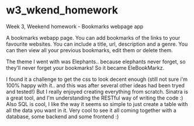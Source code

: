 # w3_wkend_homework
Week 3, Weekend homework - Bookmarks webpage app

A bookmarks webapp page. You can add bookmarks of the links to your favourite websites.
You can include a title, url, description and a genre. You can then view all your previous bookmarks, edit them or delete them.

The theme I went with was Elephants.. because elephants never forget, so they'll never forget your bookmarks!
So it became EleBookMarkz. 

I found it a challenge to get the css to look decent enough (still not sure i'm 100% happy with it.. and this was after several 
other ideas had been tryed and tested!)
But I really enjoyed creating everything from scratch. Sinatra is a great tool, and I'm understanding the RESTful way of 
writing the code :) 
Also SQL is cool, I like the way it seems so simple to just create a table with all the data you want in it.
Very cool to see it all coming together with a database, some backend and some frontend :) 
